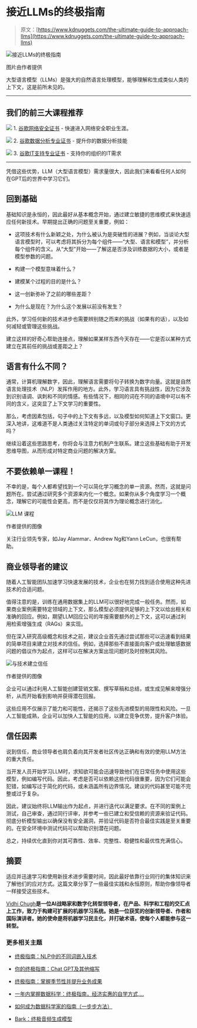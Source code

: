 # 接近LLMs的终极指南

> 原文：[https://www.kdnuggets.com/the-ultimate-guide-to-approach-llms](https://www.kdnuggets.com/the-ultimate-guide-to-approach-llms)

![接近LLMs的终极指南](../Images/a0712312c9f61aaef7b8abc412c267b2.png)

图片由作者提供

大型语言模型（LLMs）是强大的自然语言处理模型，能够理解和生成类似人类的上下文，这是前所未见的。

* * *

## 我们的前三大课程推荐

![](../Images/0244c01ba9267c002ef39d4907e0b8fb.png) 1\. [谷歌网络安全证书](https://www.kdnuggets.com/google-cybersecurity) - 快速进入网络安全职业生涯。

![](../Images/e225c49c3c91745821c8c0368bf04711.png) 2\. [谷歌数据分析专业证书](https://www.kdnuggets.com/google-data-analytics) - 提升你的数据分析技能

![](../Images/0244c01ba9267c002ef39d4907e0b8fb.png) 3\. [谷歌IT支持专业证书](https://www.kdnuggets.com/google-itsupport) - 支持你的组织的IT需求

* * *

凭借这些优势，LLM（大型语言模型）需求量很大，因此我们来看看任何人如何在GPT后的世界中学习它们。

## 回到基础

基础知识是永恒的，因此最好从基本概念开始，通过建立敏捷的思维模式来快速适应任何新技术。早期提出正确的问题至关重要，例如：

+   这项技术有什么新颖之处，为什么被认为是突破性的进展？例如，当谈论大型语言模型时，可以考虑将其拆分为每个组件——“大型、语言和模型”，并分析每个组件的含义。从“大型”开始——了解这是否涉及训练数据的大小，或者是模型参数的问题。

+   构建一个模型意味着什么？

+   建模某个过程的目的是什么？

+   这一创新弥补了之前的哪些差距？

+   为什么是现在？为什么这个发展以前没有发生？

此外，学习任何新的技术进步也需要辨别随之而来的挑战（如果有的话），以及如何减轻或管理这些挑战。

建立这样的好奇心帮助连接点，理解如果某样东西今天存在——它是否以某种方式建立在其前任的挑战或差距之上？

## 语言有什么不同？

通常，计算机理解数字，因此，理解语言需要将句子转换为数字向量。这就是自然语言处理技术（NLP）发挥作用的地方。此外，学习语言具有挑战性，因为它涉及到识别语调、讽刺和不同的情感。有些情况下，相同的词在不同的语境中可以有不同的含义，这突显了上下文学习的重要性。

那么，考虑因素包括，句子中的上下文有多远，以及模型如何知道上下文窗口。更深入地讲，这难道不是人类通过关注特定的单词或句子部分来选择上下文的方式吗？

继续沿着这些思路思考，你将会与注意力机制产生联系。建立这些基础有助于开发思维导图，从而形成对特定商业问题的解决方案。

## 不要依赖单一课程！

不幸的是，每个人都希望找到一个可以简化学习概念的单一资源。然而，这就是问题所在。尝试通过研究多个资源来内化一个概念。如果你从多个角度学习一个概念，理解它的可能性会更高，而不是仅仅将其作为理论概念进行消化。

![LLM 课程](../Images/080139f0756983ad5c943f42454d2f52.png)

作者提供的图像

关注行业领先专家，如Jay Alammar、Andrew Ng和Yann LeCun，也很有帮助。

## 商业领导者的建议

随着人工智能团队加速学习快速发展的技术，企业也在努力找到适合使用这种先进技术的合适问题。

值得注意的是，训练在通用数据集上的LLM可以很好地完成一般任务。然而，如果商业案例需要特定领域的上下文，那么模型必须提供足够的上下文以给出相关和准确的回应。例如，期望LLM回应公司的年报需要额外的上下文，这可以通过利用检索增强生成（RAGs）来实现。

但在深入研究高级概念和技术之前，建议企业首先通过尝试那些可以迅速看到结果的简单项目来建立对技术的信任。例如，选择那些不直接面向客户或处理敏感数据问题的倡议作为起点，这样可以在解决方案出现问题时及时控制其风险。

![与技术建立信任](../Images/1af7c579b0beebaadcd9cf5d58bc2504.png)

作者提供的图像

企业可以通过利用人工智能创建营销文案、撰写草稿和总结，或生成见解来增强分析，从而开始看到影响并获得潜在回报。

这些应用不仅展示了能力和可能性，还揭示了这些先进模型的局限性和风险。一旦人工智能成熟，企业可以加快人工智能的应用，以建立竞争优势，提升客户体验。

## 信任因素

说到信任，商业领导者也肩负着向其开发者社区传达正确和有效的使用LLM方法的重大责任。

当开发人员开始学习LLM时，求知欲可能会迅速导致他们在日常任务中使用这些模型，例如编写代码。因此，考虑是否可以依赖这些代码很重要，因为它们可能会犯错，如编写过于简化的代码，或未涵盖所有边界情况。建议的代码甚至可能不完整或过于复杂。

因此，建议始终将LLM输出作为起点，并进行迭代以满足要求。在不同的案例上测试，自己审查，通过同行评审，并参考一些已建立和受信赖的资源来验证代码。彻底分析模型输出以确保没有安全漏洞，并验证代码是否符合最佳实践是至关重要的。在安全环境中测试代码可以帮助识别潜在问题。

总之，持续优化直到你对其可靠性、效率、完整性、稳健性和最优性充满信心。

## 摘要

适应并迅速学习和使用新技术进步需要时间，因此最好依靠行业同行的集体知识来了解他们的应对方式。这篇文章分享了一些最佳实践和永恒原则，帮助你像领导者一样接受这些技术。

**[](https://vidhi-chugh.medium.com/)**[Vidhi Chugh](https://vidhi-chugh.medium.com/)**是一位AI战略家和数字化转型领导者，在产品、科学和工程的交汇点上工作，致力于构建可扩展的机器学习系统。她是一位获奖的创新领导者、作者和国际演讲者。她的使命是将机器学习民主化，并打破术语，使每个人都能参与这一转型。**

### 更多相关主题

+   [终极指南：NLP中的不同词嵌入技术](https://www.kdnuggets.com/2021/11/guide-word-embedding-techniques-nlp.html)

+   [你的终极指南：Chat GPT及其他缩写](https://www.kdnuggets.com/2023/06/ultimate-guide-chat-gpt-abbreviations.html)

+   [终极指南：掌握季节性并提升业务成果](https://www.kdnuggets.com/2023/08/media-mix-modeling-ultimate-guide-mastering-seasonality-boosting-business-results.html)

+   [一年内掌握数据科学：终极指南，经济实惠的自学方式,…](https://www.kdnuggets.com/master-data-science-in-a-year-the-ultimate-guide-to-affordable-self-paced-learning)

+   [如何成为数据科学家的指南（一步步方法）](https://www.kdnuggets.com/2021/05/guide-become-data-scientist.html)

+   [Bark：终极音频生成模型](https://www.kdnuggets.com/2023/05/bark-ultimate-audio-generation-model.html)
